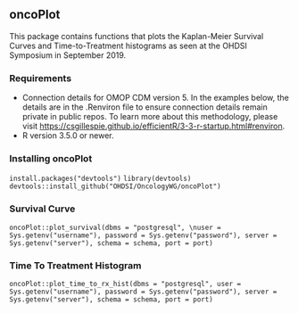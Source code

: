 ## oncoPlot  
This package contains functions that plots the Kaplan-Meier Survival Curves and Time-to-Treatment histograms as seen at the OHDSI Symposium in September 2019.

### Requirements  
* Connection details for OMOP CDM version 5. In the examples below, the details are in the .Renviron file to ensure connection details remain private in public repos. To learn more about this methodology, please visit https://csgillespie.github.io/efficientR/3-3-r-startup.html#renviron.  
* R version 3.5.0 or newer. 
  
### Installing oncoPlot   
```install.packages("devtools")``` 
```library(devtools)```  
```devtools::install_github("OHDSI/OncologyWG/oncoPlot")```   
  
  
### Survival Curve
```oncoPlot::plot_survival(dbms = "postgresql", \nuser = Sys.getenv("username"), password = Sys.getenv("password"), server = Sys.getenv("server"), schema = schema, port = port)```
                        
### Time To Treatment Histogram
```oncoPlot::plot_time_to_rx_hist(dbms = "postgresql", user = Sys.getenv("username"), password = Sys.getenv("password"), server = Sys.getenv("server"), schema = schema, port = port)```
